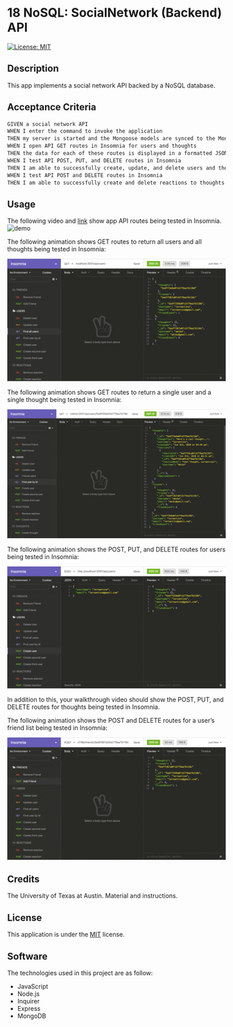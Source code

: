 # 18 NoSQL: SocialNetwork (Backend) API

[![License: MIT](https://img.shields.io/badge/License-MIT-yellow.svg)](https://opensource.org/licenses/MIT)

## Description

This app implements a social network API backed by a NoSQL database.

## Acceptance Criteria

```md
GIVEN a social network API
WHEN I enter the command to invoke the application
THEN my server is started and the Mongoose models are synced to the MongoDB database
WHEN I open API GET routes in Insomnia for users and thoughts
THEN the data for each of these routes is displayed in a formatted JSON
WHEN I test API POST, PUT, and DELETE routes in Insomnia
THEN I am able to successfully create, update, and delete users and thoughts in my database
WHEN I test API POST and DELETE routes in Insomnia
THEN I am able to successfully create and delete reactions to thoughts and add and remove friends to a user’s friend list
```

## Usage

The following video and [link](https://drive.google.com/file/d/1RHWgxBctB2zWe23h1ReLmFpNxNod5ztQ/view?usp=sharing) show app API routes being tested in Insomnia.
![demo](./docs/socialNet.gif)


The following animation shows GET routes to return all users and all thoughts being tested in Insomnia:

![Demo of GET routes to return all users and all thoughts being tested in Insomnia.](./docs/18-nosql-homework-demo-01.gif)

The following animation shows GET routes to return a single user and a single thought being tested in Insomnia:

![Demo that shows GET routes to return a single user and a single thought being tested in Insomnia.](./docs/18-nosql-homework-demo-02.gif)

The following animation shows the POST, PUT, and DELETE routes for users being tested in Insomnia:

![Demo that shows the POST, PUT, and DELETE routes for users being tested in Insomnia.](./docs/18-nosql-homework-demo-03.gif)

In addition to this, your walkthrough video should show the POST, PUT, and DELETE routes for thoughts being tested in Insomnia.

The following animation shows the POST and DELETE routes for a user’s friend list being tested in Insomnia:

![Demo that shows the POST and DELETE routes for a user’s friend list being tested in Insomnia.](./docs/18-nosql-homework-demo-04.gif)

## Credits

The University of Texas at Austin. Material and instructions.

## License

This application is under the [MIT](https://opensource.org/licenses/MIT) license.

## Software

The technologies used in this project are as follow:

- JavaScript
- Node.js
- Inquirer
- Express
- MongoDB
